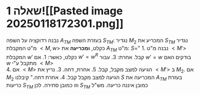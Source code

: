 # שאלה 1![[Pasted image 20250118172301.png]]
נבנה רדוקציה על השפה $A_{TM}$ בעזרת השפה $S_{TM}$:
נגדיר $M_2$ המכריע את $S_{TM}$
נגדיר מ"ט המקבלת $<M,w>$ כקלט, **ומכריעה** את $A_{TM}$
מ"ט:  $S$="
	1. נבנה מ"ט $<M'>$ המקבלת $w'$ כקלט, כאשר:
		1. אם $w'=w^R$ קבל. אחרת:
		3. עבור $w'=w$ בודקים האם $w$ מתקבל ע"י $<M>$  
		4. אם $<M>$ הגיעה למצב מקבל, קבל.
		5. אחרת, דחה.
	3. נריץ את $<M'>$ ב $M_2$. אם $M_2$ הגיעה למצב מקבל קבל.
	4. אחרת דחה."
קיבלנו $S$ המכריעה את $A_{TM}$ בעזרת כריעות $S_{TM}$ וזו כמובן סתירה.
לכן $S_{TM}$ כמובן איננה כריעה.
מש"ל